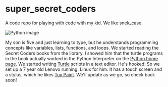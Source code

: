 # super_secret_coders

A code repo for playing with code with my kid. We like snek_case.

![Python image](https://www.bermotech.com/wp-content/uploads/2016/06/Python-Programming-Courses-London.png)

My son is five and just learning to type, but he understands programming concepts like variables, lists, functions, and loops. We started reading the Secret Coders books from the library. I showed him that the turtle programs in the book actually worked in the Python Interpreter on the [Python home page](https://www.python.org/). We started writing [Turtle](https://docs.python.org/3/library/turtle.html/) scripts in a text editor. He's hooked! So we set up a 7 year old Lenovo running. Linux for him. It has a touch screen and a stylus, which he likes [Tux Paint](http://www.tuxpaint.org/). We'll update as we go, so check back soon!
